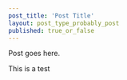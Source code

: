 ```yaml
---
post_title: 'Post Title'
layout: post_type_probably_post
published: true_or_false
---
```

Post goes here.

This is a test
